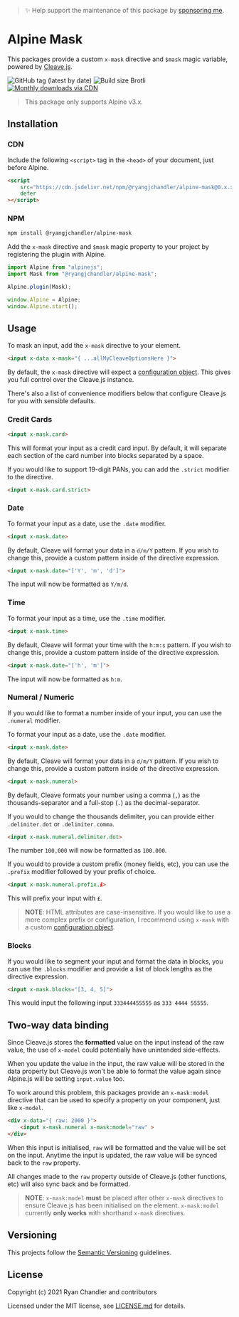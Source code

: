 > ✨ Help support the maintenance of this package by [sponsoring me](https://github.com/sponsors/ryangjchandler).

# Alpine Mask

This packages provide a custom `x-mask` directive and `$mask` magic variable, powered by [Cleave.js](https://nosir.github.io/cleave.js/).

![GitHub tag (latest by date)](https://img.shields.io/github/v/tag/ryangjchandler/alpine-mask?label=version&style=flat-square)
![Build size Brotli](https://img.badgesize.io/ryangjchandler/alpine-mask/main/dist/cdn.min.js.svg?compression=gzip&style=flat-square&color=green)
[![Monthly downloads via CDN](https://data.jsdelivr.com/v1/package/npm/@ryangjchandler/alpine-mask/badge)](https://www.jsdelivr.com/package/npm/@ryangjchandler/alpine-mask)

> This package only supports Alpine v3.x.

## Installation

### CDN

Include the following `<script>` tag in the `<head>` of your document, just before Alpine.

```html
<script
    src="https://cdn.jsdelivr.net/npm/@ryangjchandler/alpine-mask@0.x.x/dist/cdn.min.js"
    defer
></script>
```

### NPM

```bash
npm install @ryangjchandler/alpine-mask
```

Add the `x-mask` directive and `$mask` magic property to your project by registering the plugin with Alpine.

```js
import Alpine from "alpinejs";
import Mask from "@ryangjchandler/alpine-mask";

Alpine.plugin(Mask);

window.Alpine = Alpine;
window.Alpine.start();
```

## Usage

To mask an input, add the `x-mask` directive to your element.

```html
<input x-data x-mask="{ ...allMyCleaveOptionsHere }">
```

By default, the `x-mask` directive will expect a [configuration object](https://github.com/nosir/cleave.js/blob/master/doc/options.md). This gives you full control over the Cleave.js instance.

There's also a list of convenience modifiers below that configure Cleave.js for you with sensible defaults.

### Credit Cards

```html
<input x-mask.card>
```

This will format your input as a credit card input. By default, it will separate each section of the card number into blocks separated by a space.

If you would like to support 19-digit PANs, you can add the `.strict` modifier to the directive.

```html
<input x-mask.card.strict>
```

### Date

To format your input as a date, use the `.date` modifier.

```html
<input x-mask.date>
```

By default, Cleave will format your data in a `d/m/Y` pattern. If you wish to change this, provide a custom pattern inside of the directive expression.

```html
<input x-mask.date="['Y', 'm', 'd']">
```

The input will now be formatted as `Y/m/d`.

### Time

To format your input as a time, use the `.time` modifier.

```html
<input x-mask.time>
```

By default, Cleave will format your time with the `h:m:s` pattern. If you wish to change this, provide a custom pattern inside of the directive expression.

```html
<input x-mask.date="['h', 'm']">
```

The input will now be formatted as `h:m`.

### Numeral / Numeric

If you would like to format a number inside of your input, you can use the `.numeral` modifier.

To format your input as a date, use the `.date` modifier.

```html
<input x-mask.date>
```

By default, Cleave will format your data in a `d/m/Y` pattern. If you wish to change this, provide a custom pattern inside of the directive expression.

```html
<input x-mask.numeral>
```

By default, Cleave formats your number using a comma (`,`) as the thousands-separator and a full-stop (`.`) as the decimal-separator.

If you would to change the thousands delimiter, you can provide either `.delimiter.dot` or `.delimiter.comma`.

```html
<input x-mask.numeral.delimiter.dot>
```

The number `100,000` will now be formatted as `100.000`.

If you would to provide a custom prefix (money fields, etc), you can use the `.prefix` modifier followed by your prefix of choice.

```html
<input x-mask.numeral.prefix.£>
```

This will prefix your input with `£`.

> **NOTE**: HTML attributes are case-insensitive. If you would like to use a more complex prefix or configuration, I recommend using `x-mask` with a custom [configuration object](https://github.com/nosir/cleave.js/blob/master/doc/options.md).

### Blocks

If you would like to segment your input and format the data in blocks, you can use the `.blocks` modifier and provide a list of block lengths as the directive expression.

```html
<input x-mask.blocks="[3, 4, 5]">
```

This would input the following input `333444455555` as `333 4444 55555`.

## Two-way data binding

Since Cleave.js stores the **formatted** value on the input instead of the raw value, the use of `x-model` could potentially have unintended side-effects.

When you update the value in the input, the raw value will be stored in the data property but Cleave.js won't be able to format the value again since Alpine.js will be setting `input.value` too.

To work around this problem, this packages provide an `x-mask:model` directive that can be used to specify a property on your component, just like `x-model`.

```html
<div x-data="{ raw: 2000 }">
    <input x-mask.numeral x-mask:model="raw" >
</div>
```

When this input is initialised, `raw` will be formatted and the value will be set on the input. Anytime the input is updated, the raw value will be synced back to the `raw` property.

All changes made to the `raw` property outside of Cleave.js (other functions, etc) will also sync back and be formatted.

> **NOTE**: `x-mask:model` **must** be placed after other `x-mask` directives to ensure Cleave.js has been initialised on the element. `x-mask:model` currently **only works** with shorthand `x-mask` directives.

## Versioning

This projects follow the [Semantic Versioning](https://semver.org/) guidelines.

## License

Copyright (c) 2021 Ryan Chandler and contributors

Licensed under the MIT license, see [LICENSE.md](LICENSE.md) for details.
